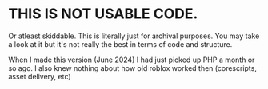 # THIS IS NOT USABLE CODE.

Or atleast skiddable. This is literally just for archival purposes.
You may take a look at it but it's not really the best in terms of code and structure.

When I made this version (June 2024) I had just picked up PHP a month or so ago. I also knew nothing about how old roblox worked then (corescripts, asset delivery, etc)
